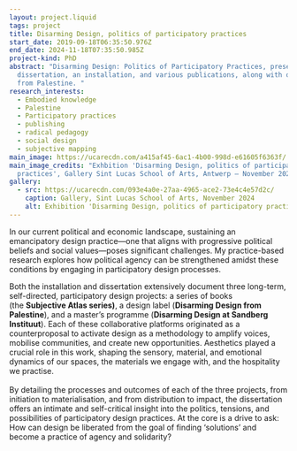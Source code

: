 ```yaml
---
layout: project.liquid
tags: project
title: Disarming Design, politics of participatory practices
start_date: 2019-09-18T06:35:50.976Z
end_date: 2024-11-18T07:35:50.985Z
project-kind: PhD
abstract: "Disarming Design: Politics of Participatory Practices, presents a
  dissertation, an installation, and various publications, along with objects
  from Palestine. "
research_interests:
  - Embodied knowledge
  - Palestine
  - Participatory practices
  - publishing
  - radical pedagogy
  - social design
  - subjective mapping
main_image: https://ucarecdn.com/a415af45-6ac1-4b00-998d-e61605f6363f/
main_image_credits: "Exhbition 'Disarming Design, politics of participatory
  practices', Gallery Sint Lucas School of Arts, Antwerp – November 2025 "
gallery:
  - src: https://ucarecdn.com/093e4a0e-27aa-4965-ace2-73e4c4e57d2c/
    caption: Gallery, Sint Lucas School of Arts, November 2024
    alt: Exhibition 'Disarming Design, politics of participatory practices'
---
```

In our current political and economic landscape, sustaining an emancipatory design practice—one that aligns with progressive political beliefs and social values—poses significant challenges. My practice-based research explores how political agency can be strengthened amidst these conditions by engaging in participatory design processes. 

Both the installation and dissertation extensively document three long-term, self-directed, participatory design projects: a series of books (the **Subjective Atlas series)**, a design label (**Disarming Design from Palestine**), and a master’s programme (**Disarming Design at Sandberg Instituut**). Each of these collaborative platforms originated as a counterproposal to activate design as a methodology to amplify voices, mobilise communities, and create new opportunities. Aesthetics played a crucial role in this work, shaping the sensory, material, and emotional dynamics of our spaces, the materials we engage with, and the hospitality we practise. \
\
By detailing the processes and outcomes of each of the three projects, from initiation to materialisation, and from distribution to impact, the dissertation offers an intimate and self-critical insight into the politics, tensions, and possibilities of participatory design practices. At the core is a drive to ask: How can design be liberated from the goal of finding ‘solutions’ and become a practice of agency and solidarity?